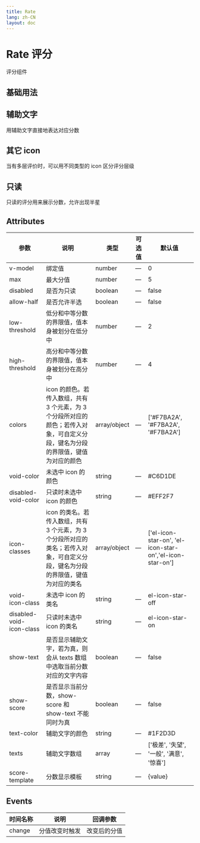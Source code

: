 ```yaml
---
title: Rate
lang: zh-CN
layout: doc
---
```


<script setup>
import BasicComp1 from "../examples/rate/01.vue";
</script>

# Rate 评分
评分组件
## 基础用法

<CodePreview comp-name="rate" demo-name="01" demo-type="docs">
    <BasicComp1/>
</CodePreview>

## 辅助文字
用辅助文字直接地表达对应分数
## 其它 icon
当有多层评价时，可以用不同类型的 icon 区分评分层级
## 只读
只读的评分用来展示分数，允许出现半星
## Attributes
|  参数    |   说明   |  	类型    |    可选值  |    默认值  |
| ---- | ---- | ---- | ---- | ---- |
| v-model	| 绑定值	|number	 |—	 |0|
|max|	最大分值	|number|	—|	5|
|disabled	|是否为只读	|boolean|	—	|false|
|allow-half|	是否允许半选	|boolean|	—	|false|
|low-threshold	|低分和中等分数的界限值，值本身被划分在低分中|	number	|—	|2|
|high-threshold	|高分和中等分数的界限值，值本身被划分在高分中|	number|	—	|4|
|colors|	icon 的颜色。若传入数组，共有 3 个元素，为 3 个分段所对应的颜色；若传入对象，可自定义分段，键名为分段的界限值，键值为对应的颜色	|array/object	|—	|['#F7BA2A', '#F7BA2A', '#F7BA2A']|
|void-color|	未选中 icon 的颜色	|string|	—|	#C6D1DE|
|disabled-void-color	|只读时未选中 icon 的颜色|	string|	—	|#EFF2F7|
|icon-classes|	icon 的类名。若传入数组，共有 3 个元素，为 3 个分段所对应的类名；若传入对象，可自定义分段，键名为分段的界限值，键值为对应的类名|	array/object	|—	|['el-icon-star-on', 'el-icon-star-on','el-icon-star-on']|
|void-icon-class|	未选中 icon 的类名|	string|	—	|el-icon-star-off|
|disabled-void-icon-class|	只读时未选中 icon 的类名|	string|	—|	el-icon-star-on|
|show-text|	是否显示辅助文字，若为真，则会从 texts 数组中选取当前分数对应的文字内容|	boolean|	—|	false|
|show-score|	是否显示当前分数，show-score 和 show-text 不能同时为真|	boolean|	—|	false|
|text-color	|辅助文字的颜色	|string|	—|	#1F2D3D|
|texts	|辅助文字数组|	array|	—	|['极差', '失望', '一般', '满意', '惊喜']|
|score-template	|分数显示模板|	string|	—	|{value}|

## Events
|   时间名称    |   说明   |  	回调参数    |   
| ---- | ---- | ---- | 
|change	| 分值改变时触发| 	改变后的分值| 